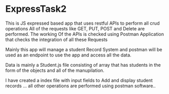 # ExpressTask2

This is JS expressed based app that uses restful APIs to perform all crud operations 
All of the requests like GET, PUT, POST and Delete are performed.
The working Of the APIs is checked using Postman Application that checks the integration
of all these Requests

Mainly this app will manage a student Record System and postman will be used as an endpoint
to use the app and access all the data.

Data is mainly a Student.js file consisting of array that has students in the form of the
objects and all of the manupilation.

I have created a index file with input fields to Add and display student records ...
all other operations are performed using postman software..
